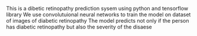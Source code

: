 This is a dibetic retinopathy prediction sysem using python and tensorflow library
We use convolutuional neural networks to train the model on dataset of images of diabetic retinopathy
The model predicts not only if the person has diabetic retinopathy but also the severity of the disaese

